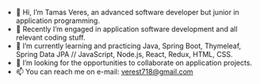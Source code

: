 - 👋 Hi, I’m Tamas Veres, an advanced software developer but junior in application programming.
- 👀 Recently I’m engaged in application software development and all relevant coding stuff.
- 🌱 I’m currently learning and practicing Java, Spring Boot, Thymeleaf, Spring Data JPA // JavaScript, Node.js, React, Redux, HTML, CSS.
- 💞️ I’m looking for the opportunities to collaborate on application projects.
- 📫 You can reach me on e-mail: verest718@gmail.com

<!---
tamasve/tamasve is a ✨ special ✨ repository because its `README.md` (this file) appears on your GitHub profile.
You can click the Preview link to take a look at your changes.
--->
